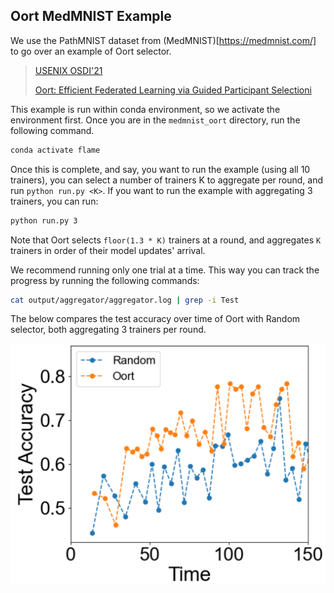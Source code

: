 ## Oort MedMNIST Example

We use the PathMNIST dataset from (MedMNIST)[https://medmnist.com/] to go over an example of Oort selector.

> [USENIX OSDI'21](https://www.usenix.org/conference/osdi21)
>
> [Oort: Efficient Federated Learning via Guided Participant Selectioni](https://www.usenix.org/conference/osdi21/presentation/lai)

This example is run within conda environment, so we activate the environment first.
Once you are in the `medmnist_oort` directory, run the following command.

```bash
conda activate flame
```

Once this is complete, and say, you want to run the example (using all 10 trainers), you can select a number of trainers K to aggregate per round, and run `python run.py <K>`.
If you want to run the example with aggregating 3 trainers, you can run:

```bash
python run.py 3
```

Note that Oort selects ```floor(1.3 * K)``` trainers at a round, and aggregates ```K``` trainers in order of their model updates' arrival.

We recommend running only one trial at a time.
This way you can track the progress by running the following commands:

```bash
cat output/aggregator/aggregator.log | grep -i Test
```

The below compares the test accuracy over time of Oort with Random selector, both aggregating 3 trainers per round.

<img src="images/acc_all.png" alt="Image" width="600">

